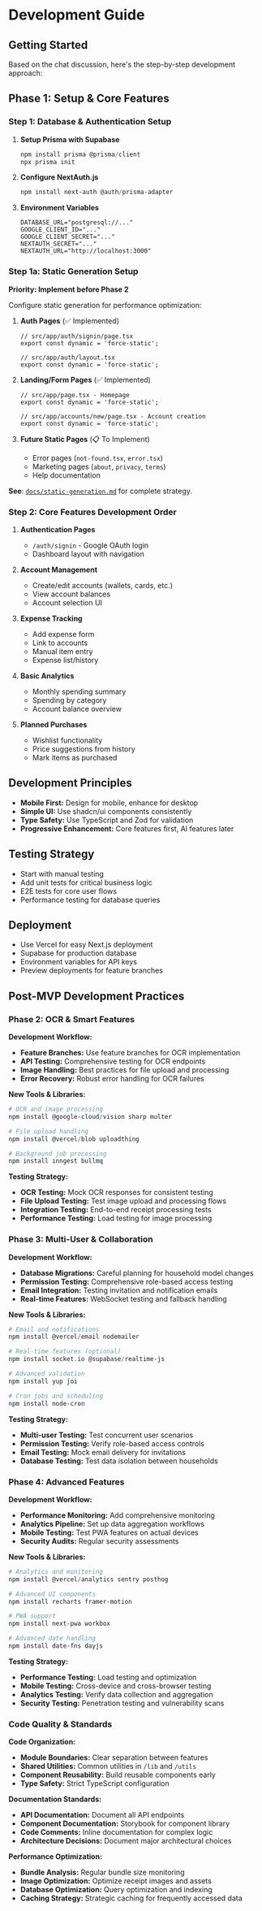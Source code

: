 # Development Guide

## Getting Started

Based on the chat discussion, here's the step-by-step development approach:

## Phase 1: Setup & Core Features

### Step 1: Database & Authentication Setup

1. **Setup Prisma with Supabase**

   ```powershell
   npm install prisma @prisma/client
   npx prisma init
   ```

2. **Configure NextAuth.js**

   ```powershell
   npm install next-auth @auth/prisma-adapter
   ```

3. **Environment Variables**
   ```env
   DATABASE_URL="postgresql://..."
   GOOGLE_CLIENT_ID="..."
   GOOGLE_CLIENT_SECRET="..."
   NEXTAUTH_SECRET="..."
   NEXTAUTH_URL="http://localhost:3000"
   ```

### Step 1a: Static Generation Setup

**Priority: Implement before Phase 2**

Configure static generation for performance optimization:

1. **Auth Pages** (✅ Implemented)

   ```tsx
   // src/app/auth/signin/page.tsx
   export const dynamic = 'force-static';

   // src/app/auth/layout.tsx
   export const dynamic = 'force-static';
   ```

2. **Landing/Form Pages** (✅ Implemented)

   ```tsx
   // src/app/page.tsx - Homepage
   export const dynamic = 'force-static';

   // src/app/accounts/new/page.tsx - Account creation
   export const dynamic = 'force-static';
   ```

3. **Future Static Pages** (📋 To Implement)
   - Error pages (`not-found.tsx`, `error.tsx`)
   - Marketing pages (`about`, `privacy`, `terms`)
   - Help documentation

**See**: [`docs/static-generation.md`](./static-generation.md) for complete strategy.

### Step 2: Core Features Development Order

1. **Authentication Pages**

   - `/auth/signin` - Google OAuth login
   - Dashboard layout with navigation

2. **Account Management**

   - Create/edit accounts (wallets, cards, etc.)
   - View account balances
   - Account selection UI

3. **Expense Tracking**

   - Add expense form
   - Link to accounts
   - Manual item entry
   - Expense list/history

4. **Basic Analytics**

   - Monthly spending summary
   - Spending by category
   - Account balance overview

5. **Planned Purchases**
   - Wishlist functionality
   - Price suggestions from history
   - Mark items as purchased

## Development Principles

- **Mobile First:** Design for mobile, enhance for desktop
- **Simple UI:** Use shadcn/ui components consistently
- **Type Safety:** Use TypeScript and Zod for validation
- **Progressive Enhancement:** Core features first, AI features later

## Testing Strategy

- Start with manual testing
- Add unit tests for critical business logic
- E2E tests for core user flows
- Performance testing for database queries

## Deployment

- Use Vercel for easy Next.js deployment
- Supabase for production database
- Environment variables for API keys
- Preview deployments for feature branches

## Post-MVP Development Practices

### Phase 2: OCR & Smart Features

**Development Workflow:**

- **Feature Branches:** Use feature branches for OCR implementation
- **API Testing:** Comprehensive testing for OCR endpoints
- **Image Handling:** Best practices for file upload and processing
- **Error Recovery:** Robust error handling for OCR failures

**New Tools & Libraries:**

```powershell
# OCR and image processing
npm install @google-cloud/vision sharp multer

# File upload handling
npm install @vercel/blob uploadthing

# Background job processing
npm install inngest bullmq
```

**Testing Strategy:**

- **OCR Testing:** Mock OCR responses for consistent testing
- **File Upload Testing:** Test image upload and processing flows
- **Integration Testing:** End-to-end receipt processing tests
- **Performance Testing:** Load testing for image processing

### Phase 3: Multi-User & Collaboration

**Development Workflow:**

- **Database Migrations:** Careful planning for household model changes
- **Permission Testing:** Comprehensive role-based access testing
- **Email Integration:** Testing invitation and notification emails
- **Real-time Features:** WebSocket testing and fallback handling

**New Tools & Libraries:**

```powershell
# Email and notifications
npm install @vercel/email nodemailer

# Real-time features (optional)
npm install socket.io @supabase/realtime-js

# Advanced validation
npm install yup joi

# Cron jobs and scheduling
npm install node-cron
```

**Testing Strategy:**

- **Multi-user Testing:** Test concurrent user scenarios
- **Permission Testing:** Verify role-based access controls
- **Email Testing:** Mock email delivery for invitations
- **Database Testing:** Test data isolation between households

### Phase 4: Advanced Features

**Development Workflow:**

- **Performance Monitoring:** Add comprehensive monitoring
- **Analytics Pipeline:** Set up data aggregation workflows
- **Mobile Testing:** Test PWA features on actual devices
- **Security Audits:** Regular security assessments

**New Tools & Libraries:**

```powershell
# Analytics and monitoring
npm install @vercel/analytics sentry posthog

# Advanced UI components
npm install recharts framer-motion

# PWA support
npm install next-pwa workbox

# Advanced date handling
npm install date-fns dayjs
```

**Testing Strategy:**

- **Performance Testing:** Load testing and optimization
- **Mobile Testing:** Cross-device and cross-browser testing
- **Analytics Testing:** Verify data collection and aggregation
- **Security Testing:** Penetration testing and vulnerability scans

### Code Quality & Standards

**Code Organization:**

- **Module Boundaries:** Clear separation between features
- **Shared Utilities:** Common utilities in `/lib` and `/utils`
- **Component Reusability:** Build reusable components early
- **Type Safety:** Strict TypeScript configuration

**Documentation Standards:**

- **API Documentation:** Document all API endpoints
- **Component Documentation:** Storybook for component library
- **Code Comments:** Inline documentation for complex logic
- **Architecture Decisions:** Document major architectural choices

**Performance Optimization:**

- **Bundle Analysis:** Regular bundle size monitoring
- **Image Optimization:** Optimize receipt images and assets
- **Database Optimization:** Query optimization and indexing
- **Caching Strategy:** Strategic caching for frequently accessed data
